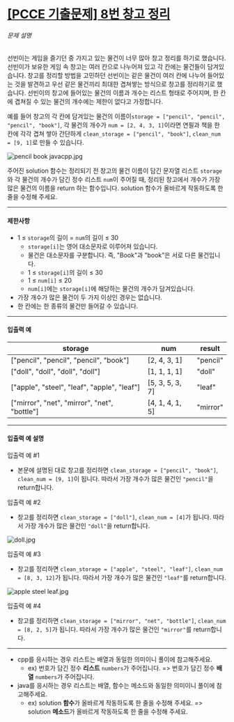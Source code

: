 # [[PCCE 기출문제] 8번  창고 정리](https://school.programmers.co.kr/learn/courses/30/lessons/250126)


###### 문제 설명


선빈이는 게임을 즐기던 중 가지고 있는 물건이 너무 많아 창고 정리를 하기로 했습니다. 선빈이가 보유한 게임 속 창고는 여러 칸으로 나누어져 있고 각 칸에는 물건들이 담겨있습니다. 창고를 정리할 방법을 고민하던 선빈이는 같은 물건이 여러 칸에 나누어 들어있는 것을 발견하고 우선 같은 물건끼리 최대한 겹쳐쌓는 방식으로 창고를 정리하기로 했습니다. 선빈이의 창고에 들어있는 물건의 이름과 개수는 리스트 형태로 주어지며, 한 칸에 겹쳐질 수 있는 물건의 개수에는 제한이 없다고 가정합니다. 


예를 들어 창고의 각 칸에 담겨있는 물건의 이름이`storage = ["pencil", "pencil", "pencil", "book"]`, 각 물건의 개수가 `num = [2, 4, 3, 1]`이라면 연필과 책을 한 칸에 각각 겹쳐 쌓아 간단하게 `clean_storage = ["pencil", "book"]`, `clean_num = [9, 1]`로 만들 수 있습니다.   

![pencil book javacpp.jpg](https://grepp-programmers.s3.ap-northeast-2.amazonaws.com/files/production/b082d283-1d50-42bb-8e3f-4d1d2f9aaff4/pencil%20book%20javacpp.jpg)


주어진 solution 함수는 정리되기 전 창고의 물건 이름이 담긴 문자열 리스트 `storage`와 각 물건의 개수가 담긴 정수 리스트 `num`이 주어질 때, 정리된 창고에서 개수가 가장 많은 물건의 이름을 return 하는 함수입니다. solution 함수가 올바르게 작동하도록 한 줄을 수정해 주세요.




---


#### 제한사항


* 1 ≤ `storage`의 길이 \= `num`의 길이 ≤ 30
	+ `storage[i]`는 영어 대소문자로 이루어져 있습니다.
	+ 물건은 대소문자를 구분합니다. 즉, "Book"과 "book"은 서로 다른 물건입니다.
	+ 1 ≤ `storage[i]`의 길이 ≤ 30
	+ 1 ≤ `num[i]` ≤ 20
	+ `num[i]`에는 `storage[i]`에 해당하는 물건의 개수가 담겨있습니다.
* 가장 개수가 많은 물건이 두 가지 이상인 경우는 없습니다.
* 한 칸에는 한 종류의 물건만 들어갈 수 있습니다.




---


#### 입출력 예




| storage | num | result |
| --- | --- | --- |
| \["pencil", "pencil", "pencil", "book"] | \[2, 4, 3, 1] | "pencil" |
| \["doll", "doll", "doll", "doll"] | \[1, 1, 1, 1] | "doll" |
| \["apple", "steel", "leaf", "apple", "leaf"] | \[5, 3, 5, 3, 7] | "leaf" |
| \["mirror", "net", "mirror", "net", "bottle"] | \[4, 1, 4, 1, 5] | "mirror" |




---


#### 입출력 예 설명


입출력 예 \#1


* 본문에 설명된 대로 창고를 정리하면 `clean_storage = ["pencil", "book"]`, `clean_num = [9, 1]`이 됩니다. 따라서 가장 개수가 많은 물건인 `"pencil"`을 return합니다.


입출력 예 \#2


* 창고를 정리하면 `clean_storage = ["doll"]`, `clean_num = [4]`가 됩니다. 따라서 가장 개수가 많은 물건인 `"doll"`을 return합니다.


![doll.jpg](https://grepp-programmers.s3.ap-northeast-2.amazonaws.com/files/production/0889ad9a-8612-49d9-b089-b1c23e7b7ad1/doll.jpg)


입출력 예 \#3


* 창고를 정리하면 `clean_storage = ["apple", "steel", "leaf"]`, `clean_num = [8, 3, 12]`가 됩니다. 따라서 가장 개수가 많은 물건인 `"leaf"`를 return합니다.


![apple steel leaf.jpg](https://grepp-programmers.s3.ap-northeast-2.amazonaws.com/files/production/7416a51f-1aeb-4fe1-baaf-01c4a52cc63f/apple%20steel%20leaf.jpg)


입출력 예 \#4


* 창고를 정리하면 `clean_storage = ["mirror", "net", "bottle"]`, `clean_num = [8, 2, 5]`가 됩니다. 따라서 가장 개수가 많은 물건인 `"mirror"`를 return합니다.




---


* cpp를 응시하는 경우 리스트는 배열과 동일한 의미이니 풀이에 참고해주세요.
	+ ex) 번호가 담긴 정수 **리스트** `numbers`가 주어집니다. \=\> 번호가 담긴 정수 **배열** `numbers`가 주어집니다.
* java를 응시하는 경우 리스트는 배열, 함수는 메소드와 동일한 의미이니 풀이에 참고해주세요.
	+ ex) solution **함수**가 올바르게 작동하도록 한 줄을 수정해 주세요. \=\> solution **메소드**가 올바르게 작동하도록 한 줄을 수정해 주세요.



